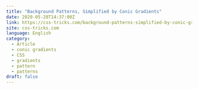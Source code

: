 ```yaml
---
title: "Background Patterns, Simplified by Conic Gradients"
date: 2020-05-28T14:37:00Z
link: https://css-tricks.com/background-patterns-simplified-by-conic-gradients/?utm_medium=RSS&utm_source=news.12bit.vn
site: css-tricks.com
language: English
category:
  - Article
  - conic gradients
  - CSS
  - gradients
  - pattern
  - patterns
draft: false
---
```

